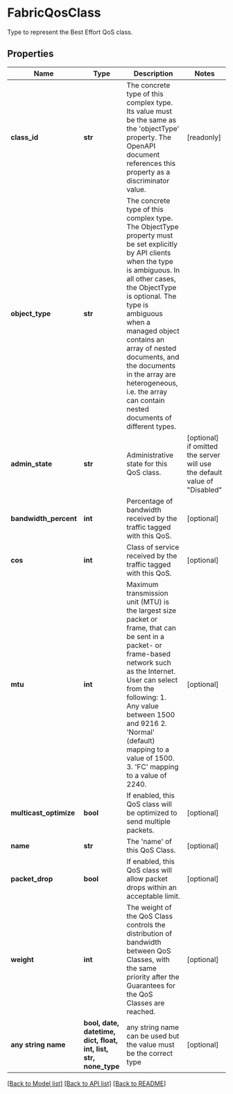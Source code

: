 # FabricQosClass

Type to represent the Best Effort QoS class.
## Properties
Name | Type | Description | Notes
------------ | ------------- | ------------- | -------------
**class_id** | **str** | The concrete type of this complex type. Its value must be the same as the &#39;objectType&#39; property. The OpenAPI document references this property as a discriminator value. | [readonly] 
**object_type** | **str** | The concrete type of this complex type. The ObjectType property must be set explicitly by API clients when the type is ambiguous. In all other cases, the  ObjectType is optional.  The type is ambiguous when a managed object contains an array of nested documents, and the documents in the array are heterogeneous, i.e. the array can contain nested documents of different types. | 
**admin_state** | **str** | Administrative state for this QoS class. | [optional]  if omitted the server will use the default value of "Disabled"
**bandwidth_percent** | **int** | Percentage of bandwidth received by the traffic tagged with this QoS. | [optional] 
**cos** | **int** | Class of service received by the traffic tagged with this QoS. | [optional] 
**mtu** | **int** | Maximum transmission unit (MTU) is the largest size packet or frame, that can be sent in a packet- or frame-based network such as the Internet. User can select from the following: 1. Any value between 1500 and 9216 2. &#39;Normal&#39; (default) mapping to a value of 1500. 3. &#39;FC&#39; mapping to a value of 2240. | [optional] 
**multicast_optimize** | **bool** | If enabled, this QoS class will be optimized to send multiple packets. | [optional] 
**name** | **str** | The &#39;name&#39; of this QoS Class. | [optional] 
**packet_drop** | **bool** | If enabled, this QoS class will allow packet drops within an acceptable limit. | [optional] 
**weight** | **int** | The weight of the QoS Class controls the distribution of bandwidth between QoS Classes, with the same priority after the Guarantees for the QoS Classes are reached. | [optional] 
**any string name** | **bool, date, datetime, dict, float, int, list, str, none_type** | any string name can be used but the value must be the correct type | [optional]

[[Back to Model list]](../README.md#documentation-for-models) [[Back to API list]](../README.md#documentation-for-api-endpoints) [[Back to README]](../README.md)


